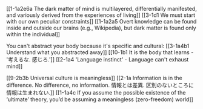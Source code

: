 [[1-1a2e6a The dark matter of mind is multilayered, differentially manifested, and variously derived from the experiences of living]]
[[3-1d1 We must start with our own peculiar constraints]]
[[1-1a2a5 Overt knowledge can be found inside and outside our brains (e.g., Wikipedia), but dark matter is found only within the individual]]

You can't abstract your body because it's specific and cultural:
	[[3-1a4b1 Understand what you abstracted away]]
		[[10-1b1 It is the body that learns - '考えるな. 感じろ.']]
			[[2-1a4 'Language instinct' - Language can't exhaust mind]]

[[9-2b3b Universal culture is meaningless]]
	[[2-1a Information is in the difference. No difference, no information. 情報とは差異. 区別のないところに情報は生まれない.]]
		[[1-1a4c If you assume the possible existence of the ‘ultimate’ theory, you’d be assuming a meaningless (zero-freedom) world]]

